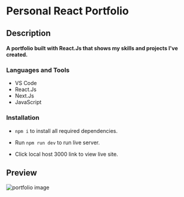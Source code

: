 # Personal React Portfolio

<h2>Description<br><h4>A portfolio built with React.Js that shows my skills and projects I've created.
  
<h3 align="left">Languages and Tools</h3>

- VS Code
- React.Js
- Next.Js
- JavaScript
<h3 align="left">Installation</h3>
   
  * ```npm i``` to install all required dependencies.
   
  * Run ```npm run dev``` to run live server.
  
  * Click local host 3000 link to view live site.
  
  ## Preview
  ![portfolio image](https://user-images.githubusercontent.com/84366215/139292136-b2ce1e3e-0638-4912-8085-c89f97b7d1f7.png)
